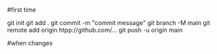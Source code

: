 #first time

git init
git add .
git commit -m "commit message"
git branch -M main
git remote add origin htpp://github.com/...
git push -u origin main

#when changes
